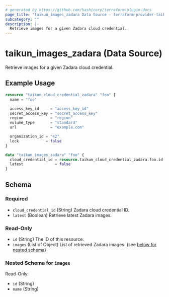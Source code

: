 ```yaml
---
# generated by https://github.com/hashicorp/terraform-plugin-docs
page_title: "taikun_images_zadara Data Source - terraform-provider-taikun"
subcategory: ""
description: |-
  Retrieve images for a given Zadara cloud credential.
---
```


# taikun_images_zadara (Data Source)

Retrieve images for a given Zadara cloud credential.

## Example Usage

```terraform
resource "taikun_cloud_credential_zadara" "foo" {
  name = "foo"

  access_key_id     = "access_key_id"
  secret_access_key = "secret_access_key"
  region            = "region"
  volume_type       = "standard"
  url               = "example.com"

  organization_id = "42"
  lock            = false
}

data "taikun_images_zadara" "foo" {
  cloud_credential_id = resource.taikun_cloud_credential_zadara.foo.id
  latest              = false
}
```

<!-- schema generated by tfplugindocs -->
## Schema

### Required

- `cloud_credential_id` (String) Zadara cloud credential ID.
- `latest` (Boolean) Retrieve latest Zadara images.

### Read-Only

- `id` (String) The ID of this resource.
- `images` (List of Object) List of retrieved Zadara images. (see [below for nested schema](#nestedatt--images))

<a id="nestedatt--images"></a>
### Nested Schema for `images`

Read-Only:

- `id` (String)
- `name` (String)
